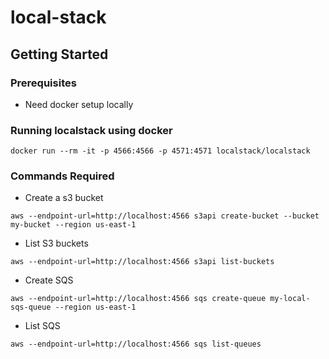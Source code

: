 # local-stack

## Getting Started

### Prerequisites
* Need docker setup locally

### Running localstack using docker
```shell
docker run --rm -it -p 4566:4566 -p 4571:4571 localstack/localstack
```

### Commands Required
* Create a s3 bucket
```
aws --endpoint-url=http://localhost:4566 s3api create-bucket --bucket my-bucket --region us-east-1
```
* List S3 buckets

```
aws --endpoint-url=http://localhost:4566 s3api list-buckets
```

* Create SQS

```
aws --endpoint-url=http://localhost:4566 sqs create-queue my-local-sqs-queue --region us-east-1
```

* List SQS

```
aws --endpoint-url=http://localhost:4566 sqs list-queues  
```